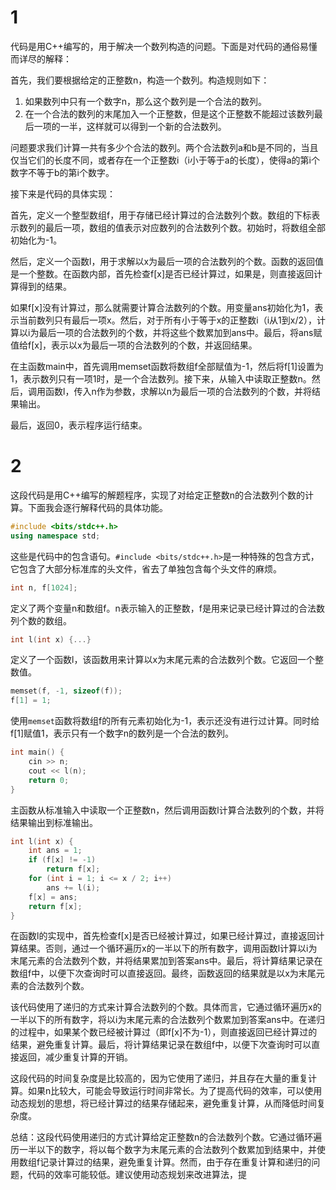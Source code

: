 # 1

代码是用C++编写的，用于解决一个数列构造的问题。下面是对代码的通俗易懂而详尽的解释：

首先，我们要根据给定的正整数n，构造一个数列。构造规则如下：

1. 如果数列中只有一个数字n，那么这个数列是一个合法的数列。
2. 在一个合法的数列的末尾加入一个正整数，但是这个正整数不能超过该数列最后一项的一半，这样就可以得到一个新的合法数列。

问题要求我们计算一共有多少个合法的数列。两个合法数列a和b是不同的，当且仅当它们的长度不同，或者存在一个正整数i（i小于等于a的长度），使得a的第i个数字不等于b的第i个数字。

接下来是代码的具体实现：

首先，定义一个整型数组f，用于存储已经计算过的合法数列个数。数组的下标表示数列的最后一项，数组的值表示对应数列的合法数列个数。初始时，将数组全部初始化为-1。

然后，定义一个函数l，用于求解以x为最后一项的合法数列的个数。函数的返回值是一个整数。在函数内部，首先检查f[x]是否已经计算过，如果是，则直接返回计算得到的结果。

如果f[x]没有计算过，那么就需要计算合法数列的个数。用变量ans初始化为1，表示当前数列只有最后一项x。然后，对于所有小于等于x的正整数i（i从1到x/2），计算以i为最后一项的合法数列的个数，并将这些个数累加到ans中。最后，将ans赋值给f[x]，表示以x为最后一项的合法数列的个数，并返回结果。

在主函数main中，首先调用memset函数将数组f全部赋值为-1，然后将f[1]设置为1，表示数列只有一项1时，是一个合法数列。接下来，从输入中读取正整数n。然后，调用函数l，传入n作为参数，求解以n为最后一项的合法数列的个数，并将结果输出。

最后，返回0，表示程序运行结束。

# 2

这段代码是用C++编写的解题程序，实现了对给定正整数n的合法数列个数的计算。下面我会逐行解释代码的具体功能。

```cpp
#include <bits/stdc++.h>
using namespace std;
```

这些是代码中的包含语句。`#include <bits/stdc++.h>`是一种特殊的包含方式，它包含了大部分标准库的头文件，省去了单独包含每个头文件的麻烦。

```cpp
int n, f[1024];
```

定义了两个变量n和数组f。n表示输入的正整数，f是用来记录已经计算过的合法数列个数的数组。

```cpp
int l(int x) {...}
```

定义了一个函数l，该函数用来计算以x为末尾元素的合法数列个数。它返回一个整数值。

```cpp
memset(f, -1, sizeof(f));
f[1] = 1;
```

使用`memset`函数将数组f的所有元素初始化为-1，表示还没有进行过计算。同时给f[1]赋值1，表示只有一个数字n的数列是一个合法的数列。

```cpp
int main() {
    cin >> n;
    cout << l(n);
    return 0;
}
```

主函数从标准输入中读取一个正整数n，然后调用函数l计算合法数列的个数，并将结果输出到标准输出。

```cpp
int l(int x) {
    int ans = 1;
    if (f[x] != -1)
        return f[x];
    for (int i = 1; i <= x / 2; i++)
        ans += l(i);
    f[x] = ans;
    return f[x];
}
```

在函数l的实现中，首先检查f[x]是否已经被计算过，如果已经计算过，直接返回计算结果。否则，通过一个循环遍历x的一半以下的所有数字，调用函数l计算以i为末尾元素的合法数列个数，并将结果累加到答案ans中。最后，将计算结果记录在数组f中，以便下次查询时可以直接返回。最终，函数返回的结果就是以x为末尾元素的合法数列个数。

该代码使用了递归的方式来计算合法数列的个数。具体而言，它通过循环遍历x的一半以下的所有数字，将以i为末尾元素的合法数列个数累加到答案ans中。在递归的过程中，如果某个数已经被计算过（即f[x]不为-1），则直接返回已经计算过的结果，避免重复计算。最后，将计算结果记录在数组f中，以便下次查询时可以直接返回，减少重复计算的开销。

这段代码的时间复杂度是比较高的，因为它使用了递归，并且存在大量的重复计算。如果n比较大，可能会导致运行时间非常长。为了提高代码的效率，可以使用动态规划的思想，将已经计算过的结果存储起来，避免重复计算，从而降低时间复杂度。

总结：这段代码使用递归的方式计算给定正整数n的合法数列个数。它通过循环遍历一半以下的数字，将以每个数字为末尾元素的合法数列个数累加到结果中，并使用数组f记录计算过的结果，避免重复计算。然而，由于存在重复计算和递归的问题，代码的效率可能较低。建议使用动态规划来改进算法，提